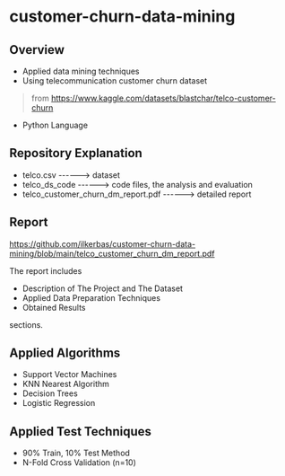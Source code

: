 # customer-churn-data-mining


## Overview

* Applied data mining techniques
* Using telecommunication customer churn dataset 
> from https://www.kaggle.com/datasets/blastchar/telco-customer-churn
* Python Language

## Repository Explanation
* telco.csv ------> dataset
* telco_ds_code ------> code files, the analysis and evaluation
* telco_customer_churn_dm_report.pdf ------> detailed report

## Report
https://github.com/ilkerbas/customer-churn-data-mining/blob/main/telco_customer_churn_dm_report.pdf

The report includes

* Description of The Project and The Dataset
* Applied Data Preparation Techniques  
* Obtained Results

sections.

## Applied Algorithms

* Support Vector Machines
* KNN Nearest Algorithm
* Decision Trees
* Logistic Regression

## Applied Test Techniques

* 90% Train, 10% Test Method
* N-Fold Cross Validation (n=10)
